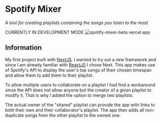 # Spotify Mixer

*A tool for creating playlists containing the songs you listen to the most*

CURRENTLY IN DEVELOPMENT MODE
![spotify-mixer-beta vercel app](https://user-images.githubusercontent.com/78728519/152783835-8e65030b-982c-4cbc-9b81-9956f179fd08.png)


## Information
My first project built with [NextJS](https://nextjs.org). I wanted to try out a new framework and since I am already familiar with [ReactJS](https://reactjs.org) I chose Next.
This app makes use of Spotify's API to display the user's top songs of their chosen timespan and allow them to add them to their playlist. 

To allow multiple users to collaborate on a playlist I had find a workaround since the API does not allow anyone but the creator of a given playlist to modify it. That is why I added the option to merge two playlists:

The actual owner of the "shared" playlist can provide the app with links to both their own and their collaborator's playlist. The app then adds all non-duplicate songs from the other playlist to the owned one.
